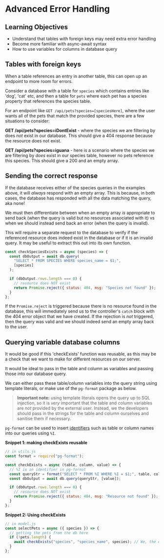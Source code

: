 # Advanced Error Handling

## Learning Objectives

- Understand that tables with foreign keys may need extra error handling
- Become more familiar with async-await syntax
- How to use variables for columns in database query

## Tables with foreign keys

When a table references an entry in another table, this can open up an endpoint to more room for errors.

Consider a database with a table for `species` which contains entries like 'dog', 'cat' etc, and then a table for `pets` where each pet has a species property that references the species table.

For an endpoint like `GET /api/pets?species=[speciesHere]`, where the user wants all of the pets that match the provided species, there are a few situations to consider:

**GET /api/pets?species=iDontExist** - where the species we are filtering by does _not_ exist in our database. This should give a 404 response because the resource does not exist.

**GET /api/pets?species=iguana** - here is a scenario where the species we are filtering by _does_ exist in our species table, however no pets reference this species. This should give a 200 and an empty array.

## Sending the correct response

If the database receives either of the species queries in the examples above, it will _always_ respond with an empty array. This is because, in both cases, the database has responded with all the data matching the query, aka none!

We must then differentiate between when an empty array _is_ appropriate to send back (when the query is valid but no resources associated with it) vs when we should instead send back an error (when the query is invalid).

This will require a separate request to the database to verify if the referenced resource does indeed exist in the database or if it is an invalid query. It may be useful to extract this out into its own function.

```js
const checkSpeciesExists = async (species) => {
  const dbOutput = await db.query(
    "SELECT * FROM SPECIES WHERE species_name = $1;",
    [species]
  );

  if (dbOutput.rows.length === 0) {
    // resource does NOT exist
    return Promise.reject({ status: 404, msg: "Species not found" });
  }
};
```

If the `Promise.reject` is triggered because there is no resource found in the database, this will immediately send us to the controller's `catch` block with the 404 error object that we have created. If the rejection is _not_ triggered, then the query was valid and we should indeed send an empty array back to the user.

## Querying variable database columns

It would be good if this 'checkExists' function was reusable, as this may be a check that we want to make for different resources on our server.

It would be ideal to pass in the table and column as variables and passing those into our database query.

We can either pass these table/column variables into the query string using template literals, or make use of the `pg-format` package as below.

> **Important note:** using template literals opens the query up to SQL injection, so it is _very_ important that the table and column variables are _not_ provided by the external user. Instead, we the developers should pass in the strings for the table and column ourselves and sanitise them if necessary.

`pg-format` can be used to insert [identifiers](https://www.postgresql.org/docs/9.1/sql-syntax-lexical.html) such as table or column names into our queries using `%I`.

**Snippet 1: making checkExists reusable**

```js
// in utils.js
const format = require("pg-format");

const checkExists = async (table, column, value) => {
  // %I is an identifier in pg-format
  const queryStr = format("SELECT * FROM %I WHERE %I = $1;", table, column);
  const dbOutput = await db.query(queryStr, [value]);

  if (dbOutput.rows.length === 0) {
    // resource does NOT exist
    return Promise.reject({ status: 404, msg: "Resource not found" });
  }
};
```

**Snippet 2: Using checkExists**

```js
// in model.js
const selectPets = async ({ species }) => {
  // getting the pets from the db here
  if (!pets.length) {
    await checkExists("species", "species_name", species); // We, the devs, pass in the table and column name
  }
};
```
